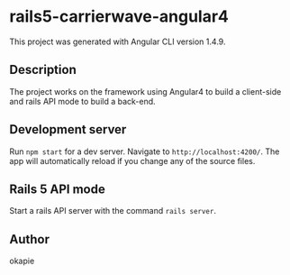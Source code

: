 # rails5-carrierwave-angular4

This project was generated with Angular CLI version 1.4.9.

## Description

The project works on the framework using Angular4 to build a client-side and rails API mode to build a back-end.

## Development server

Run ```npm start``` for a dev server. Navigate to ```http://localhost:4200/```. The app will automatically reload if you change any of the source files.

## Rails 5 API mode

Start a rails API server with the command ```rails server```. 

## Author

okapie
